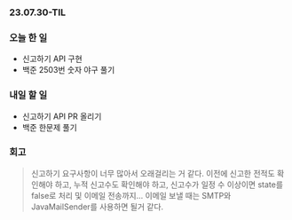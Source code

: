 ### 23.07.30-TIL
### 오늘 한 일
- 신고하기 API 구현
- 백준 2503번 숫자 야구 풀기

### 내일 할 일
- 신고하기 API PR 올리기 
- 백준 한문제 풀기

### 회고
> 신고하기 요구사항이 너무 많아서 오래걸리는 거 같다. 이전에 신고한 전적도 확인해야 하고, 누적 신고수도 확인해야 하고, 신고수가 일정 수 이상이면 state를 false로 처리 및 이메일 전송까지...
> 이메일 보낼 때는 SMTP와 JavaMailSender를 사용하면 될거 같다. 
